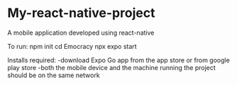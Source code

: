 # My-react-native-project

A mobile application developed using react-native

To run:
npm init
cd Emocracy
npx expo start

Installs required:
-download Expo Go app from the app store or from google play store
-both the mobile device and the machine running the project should be on the same network
